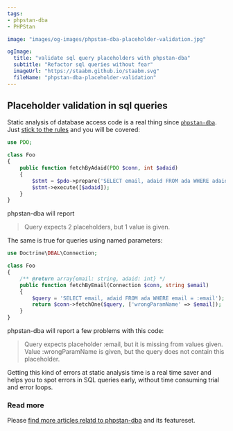 ```yaml
---
tags:
- phpstan-dba
- PHPStan

image: "images/og-images/phpstan-dba-placeholder-validation.jpg"

ogImage:
  title: "validate sql query placeholders with phpstan-dba"
  subtitle: "Refactor sql queries without fear"
  imageUrl: "https://staabm.github.io/staabm.svg"
  fileName: "phpstan-dba-placeholder-validation"
---
```


## Placeholder validation in sql queries

Static analysis of database access code is a real thing since [`phpstan-dba`](https://staabm.github.io/2022/05/01/phpstan-dba.html).
Just [stick to the rules](https://staabm.github.io/2022/07/23/phpstan-dba-inference-placeholder.html#the-golden-phpstan-dba-rules) and you will be covered:

```php
use PDO;

class Foo
{
    public function fetchByAdaid(PDO $conn, int $adaid)
    {
        $stmt = $pdo->prepare('SELECT email, adaid FROM ada WHERE adaid = ? and email = ?');
        $stmt->execute([$adaid]);
    }
}
```

phpstan-dba will report

> Query expects 2 placeholders, but 1 value is given.

The same is true for queries using named parameters:

```php
use Doctrine\DBAL\Connection;

class Foo
{
    /** @return array{email: string, adaid: int} */
    public function fetchByEmail(Connection $conn, string $email)
    {
        $query = 'SELECT email, adaid FROM ada WHERE email = :email');
        return $conn->fetchOne($query, ['wrongParamName' => $email]); 
    }
}
```

phpstan-dba will report a few problems with this code:

> Query expects placeholder :email, but it is missing from values given.
> Value :wrongParamName is given, but the query does not contain this placeholder.

Getting this kind of errors at static analysis time is a real time saver and helps you to spot errors in SQL queries early,
without time consuming trial and error loops.

### Read more

Please [find more articles relatd to phpstan-dba](https://staabm.github.io/archive.html#phpstan-dba) and its featureset.